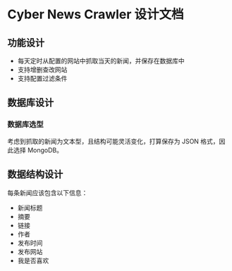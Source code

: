 # Cyber News Crawler 设计文档

## 功能设计

- 每天定时从配置的网站中抓取当天的新闻，并保存在数据库中
- 支持增删查改网站
- 支持配置过滤条件

## 数据库设计

### 数据库选型

考虑到抓取的新闻为文本型，且结构可能灵活变化，打算保存为 JSON 格式，因此选择 MongoDB。

## 数据结构设计

每条新闻应该包含以下信息：

- 新闻标题
- 摘要
- 链接
- 作者
- 发布时间
- 发布网站
- 我是否喜欢
